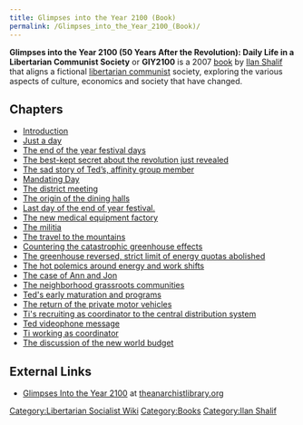 ```yaml
---
title: Glimpses into the Year 2100 (Book)
permalink: /Glimpses_into_the_Year_2100_(Book)/
---
```


**Glimpses into the Year 2100 (50 Years After the Revolution): Daily
Life in a Libertarian Communist Society** or **GIY2100** is a 2007
[book](List_of_Libertarian_Socialist_Books.md "wikilink") by [Ilan
Shalif](Ilan_Shalif.md "wikilink") that aligns a fictional [libertarian
communist](Anarcho-Communism.md "wikilink") society, exploring the various
aspects of culture, economics and society that have changed.

## Chapters

- [Introduction](Introduction_(GIY2100).md "wikilink")
- [Just a day](Just_a_day_(GIY2100).md "wikilink")
- [The end of the year festival
  days](The_end_of_the_year_festival_days_(GIY2100).md "wikilink")
- [The best-kept secret about the revolution just
  revealed](The_best-kept_secret_about_the_revolution_just_revealed_(GIY2100).md "wikilink")
- [The sad story of Ted’s, affinity group
  member](The_sad_story_of_Ted’s,_affinity_group_member_(GIY2100).md "wikilink")
- [Mandating Day](Mandating_Day_(GIY2100).md "wikilink")
- [The district meeting](The_district_meeting_(GIY2100).md "wikilink")
- [The origin of the dining
  halls](The_origin_of_the_dining_halls_(GIY2100).md "wikilink")
- [Last day of the end of year
  festival.](Last_day_of_the_end_of_year_festival._(GIY2100).md "wikilink")
- [The new medical equipment
  factory](The_new_medical_equipment_factory_(GIY2100).md "wikilink")
- [The militia](The_militia_(GIY2100).md "wikilink")
- [The travel to the
  mountains](The_travel_to_the_mountains_(GIY2100).md "wikilink")
- [Countering the catastrophic greenhouse
  effects](Countering_the_catastrophic_greenhouse_effects_(GIY2100).md "wikilink")
- [The greenhouse reversed, strict limit of energy quotas
  abolished](The_greenhouse_reversed,_strict_limit_of_energy_quotas_abolished_(GIY2100).md "wikilink")
- [The hot polemics around energy and work
  shifts](The_hot_polemics_around_energy_and_work_shifts_(GIY2100).md "wikilink")
- [The case of Ann and
  Jon](The_case_of_Ann_and_Jon_(GIY2100).md "wikilink")
- [The neighborhood grassroots
  communities](The_neighborhood_grassroots_communities_(GIY2100).md "wikilink")
- [Ted's early maturation and
  programs](Ted's_early_maturation_and_programs_(GIY2100).md "wikilink")
- [The return of the private motor
  vehicles](The_return_of_the_private_motor_vehicles_(GIY2100).md "wikilink")
- [Ti's recruiting as coordinator to the central distribution
  system](Ti's_recruiting_as_coordinator_to_the_central_distribution_system_(GIY2100).md "wikilink")
- [Ted videophone message](Ted_videophone_message_(GIY2100).md "wikilink")
- [Ti working as
  coordinator](Ti_working_as_coordinator_(GIY2100).md "wikilink")
- [The discussion of the new world
  budget](The_discussion_of_the_new_world_budget_(GIY2100).md "wikilink")

## External Links

- [Glimpses Into the Year
  2100](https://theanarchistlibrary.org/library/ilan-shalif-glimpses-into-the-year-2100-50-years-after-the-revoution)
  at [theanarchistlibrary.org](theanarchistlibrary.org.md "wikilink")

[Category:Libertarian Socialist
Wiki](Category:Libertarian_Socialist_Wiki.md "wikilink")
[Category:Books](Category:Books.md "wikilink") [Category:Ilan
Shalif](Category:Ilan_Shalif.md "wikilink")